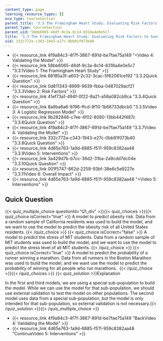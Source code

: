 ```yaml
---
content_type: page
learning_resource_types: []
ocw_type: CourseSection
parent_title: '3.3 The Framingham Heart Study: Evaluating Risk Factors to Save Lives '
parent_type: CourseSection
parent_uid: 58bb6065-48df-9c3a-8c14-8318a4e0e5c7
title: '3.3 The Framingham Heart Study: Evaluating Risk Factors to Save Lives '
uid: 332c772a-c343-1943-e27c-0bb91f073b40
---
```


*   {{< resource_link 4f9a84c3-4f7f-3867-891d-be7fae75a149 "\<Video 4: Validating the Model" >}}
*   {{< resource_link 58bb6065-48df-9c3a-8c14-8318a4e0e5c7 "3.3.1Video 1: The Framingham Heart Study" >}}
*   {{< resource_link 68185a3f-a603-2c32-3cac-5f62061ce192 "3.3.2Quick Question" >}}
*   {{< resource_link 0d811343-8999-9639-fbba-0487029acf21 "3.3.3Video 2: Risk Factors" >}}
*   {{< resource_link 41ef73a1-494f-0f22-8a21-a56a082cb9ca "3.3.4Quick Question" >}}
*   {{< resource_link 8a9ba6a6-8196-ffcd-9f10-1b66733dbcb0 "3.3.5Video 3: A Logistic Regression Model" >}}
*   {{< resource_link 9b282848-c7ee-4f02-8080-13bb442f487c "3.3.6Quick Question" >}}
*   {{< resource_link 4f9a84c3-4f7f-3867-891d-be7fae75a149 "3.3.7Video 4: Validating the Model" >}}
*   {{< resource_link 332c772a-c343-1943-e27c-0bb91f073b40 "3.3.8Quick Question" >}}
*   {{< resource_link 4d65e763-1a9d-6885-f511-959c8382aa48 "3.3.9Video 5: Interventions" >}}
*   {{< resource_link 3a429d7b-b7cc-36d2-31ba-2a9cdd7dc04e "3.3.10Quick Question" >}}
*   {{< resource_link 001f5747-862d-2259-93bf-38e6c5e9227e "3.3.11Video 6: Overall Impact" >}}
*   {{< resource_link 4d65e763-1a9d-6885-f511-959c8382aa48 "\>Video 5: Interventions" >}}

Quick Question
--------------

{{< quiz_multiple_choice questionId="Q1_div" >}}{{< quiz_choices >}}{{< quiz_choice isCorrect="true" >}}&nbsp;A model to predict obesity risk. Data from a random sample of California residents was used to build the model, and we want to use the model to predict the obesity risk of all United States residents.&nbsp;{{< /quiz_choice >}}
{{< quiz_choice isCorrect="false" >}}&nbsp;A model to predict the stress of MIT students. Data from a random sample of MIT students was used to build the model, and we want to use the model to predict the stress level of all MIT students.&nbsp;{{< /quiz_choice >}}
{{< quiz_choice isCorrect="true" >}}&nbsp;A model to predict the probability of a runner winning a marathon. Data from all runners in the Boston Marathon was used to build the model, and we want use the model to predict the probability of winning for all people who run marathons. &nbsp;{{< /quiz_choice >}}{{< /quiz_choices >}}
{{< quiz_solution >}}Explanation

In the first and third models, we are using a special sub-population to build the model. While we can use the model for that sub-population, we should use external validation to test the model on other populations. The second model uses data from a special sub-population, but the model is only intended for that sub-population, so external validation is not necessary.{{< /quiz_solution >}}{{< /quiz_multiple_choice >}}

*   {{< resource_link 4f9a84c3-4f7f-3867-891d-be7fae75a149 "BackVideo 4: Validating the Model" >}}
*   {{< resource_link 4d65e763-1a9d-6885-f511-959c8382aa48 "ContinueVideo 5: Interventions" >}}